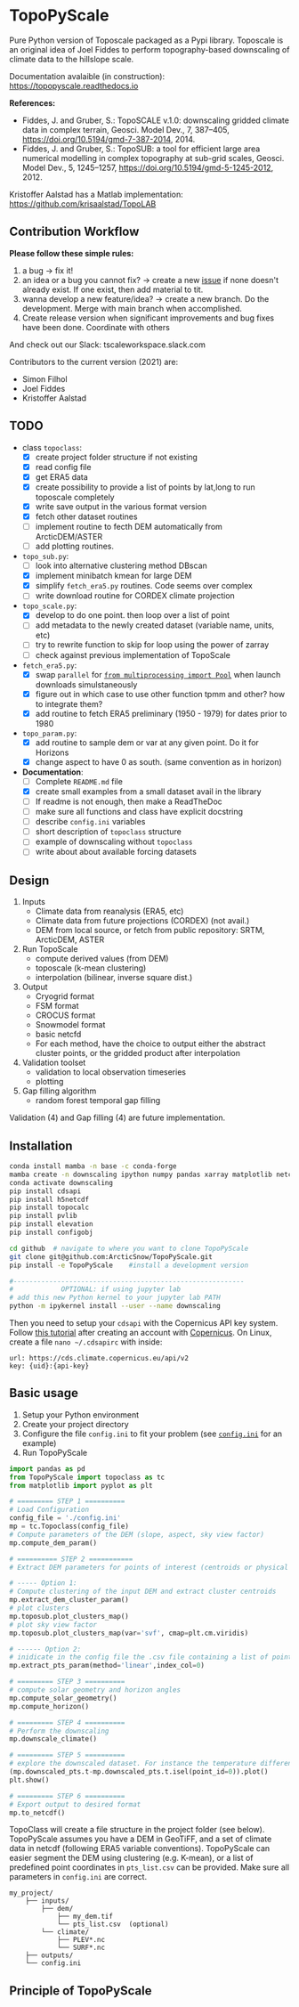 # TopoPyScale
Pure Python version of Toposcale packaged as a Pypi library. Toposcale is an original idea of Joel Fiddes to perform topography-based downscaling of climate data to the hillslope scale.

Documentation avalaible (in construction): https://topopyscale.readthedocs.io

**References:**
- Fiddes, J. and Gruber, S.: TopoSCALE v.1.0: downscaling gridded climate data in complex terrain, Geosci. Model Dev., 7, 387–405, https://doi.org/10.5194/gmd-7-387-2014, 2014.
- Fiddes, J. and Gruber, S.: TopoSUB: a tool for efficient large area numerical modelling in complex topography at sub-grid scales, Geosci. Model Dev., 5, 1245–1257, https://doi.org/10.5194/gmd-5-1245-2012, 2012. 

Kristoffer Aalstad has a Matlab implementation: https://github.com/krisaalstad/TopoLAB

## Contribution Workflow
**Please follow these simple rules:**
1. a bug -> fix it! 
2. an idea or a bug you cannot fix? -> create a new [issue](https://github.com/ArcticSnow/TopoPyScale/issues) if none doesn't already exist. If one exist, then add material to tit.
3. wanna develop a new feature/idea? -> create a new branch. Do the development. Merge with main branch when accomplished.
4. Create release version when significant improvements and bug fixes have been done. Coordinate with others

And check out our Slack: tscaleworkspace.slack.com

Contributors to the current version (2021) are:
- Simon Filhol
- Joel Fiddes
- Kristoffer Aalstad

## TODO

- class `topoclass`:
    - [x] create project folder structure if not existing
    - [x] read config file
    - [x] get ERA5 data
    - [x] create possibility to provide a list of points by lat,long to run toposcale completely
    - [x] write save output in the various format version
    - [x] fetch other dataset routines
    - [ ] implement routine to fecth DEM automatically from ArcticDEM/ASTER
    - [ ] add plotting routines.
- `topo_sub.py`:
  - [ ] look into alternative clustering method DBscan
  - [x] implement minibatch kmean for large DEM
  - [x] simplify `fetch_era5.py` routines. Code seems over complex
  - [ ] write download routine for CORDEX climate projection
- `topo_scale.py`:
    - [x] develop to do one point. then loop over a list of point
    - [ ] add metadata to the newly created dataset (variable name, units, etc)
    - [ ] try to rewrite function to skip for loop using the power of zarray
    - [ ] check against previous implementation of TopoScale
- `fetch_era5.py`:
  - [x] swap `parallel` for [`from multiprocessing import Pool`](https://docs.python.org/3/library/multiprocessing.html)  when launch downloads simulstaneously
  - [x] figure out in which case to use other function tpmm and other? how to integrate them?
  - [x] add routine to fetch ERA5 preliminary (1950 - 1979) for dates prior to 1980 
- `topo_param.py`:
    - [x] add routine to sample dem or var at any given point. Do it for Horizons
    - [x] change aspect to have 0 as south. (same convention as in horizon)
- **Documentation**:
  - [ ] Complete `README.md` file
  - [x] create small examples from a small dataset avail in the library
  - [ ] If readme is not enough, then make a ReadTheDoc 
  - [ ] make sure all functions and class have explicit docstring
  - [ ] describe `config.ini` variables
  - [ ] short description of `topoclass` structure
  - [ ] example of downscaling without `topoclass` 
  - [ ] write about about available forcing datasets

## Design

1. Inputs
    - Climate data from reanalysis (ERA5, etc)
    - Climate data from future projections (CORDEX) (not avail.)
    - DEM from local source, or fetch from public repository: SRTM, ArcticDEM, ASTER
2. Run TopoScale
    - compute derived values (from DEM)
    - toposcale (k-mean clustering)
    - interpolation (bilinear, inverse square dist.)
3. Output
    - Cryogrid format
    - FSM format
    - CROCUS format
    - Snowmodel format
    - basic netcfd
    - For each method, have the choice to output either the abstract cluster points, or the gridded product after interpolation
4. Validation toolset
    - validation to local observation timeseries
    - plotting
5. Gap filling algorithm
    - random forest temporal gap filling

Validation (4) and Gap filling (4) are future implementation.

## Installation

```bash
conda install mamba -n base -c conda-forge
mamba create -n downscaling ipython numpy pandas xarray matplotlib netcdf4 ipykernel scikit-learn rasterio gdal pyproj
conda activate downscaling
pip install cdsapi
pip install h5netcdf
pip install topocalc
pip install pvlib
pip install elevation
pip install configobj

cd github  # navigate to where you want to clone TopoPyScale
git clone git@github.com:ArcticSnow/TopoPyScale.git
pip install -e TopoPyScale    #install a development version

#----------------------------------------------------------
#            OPTIONAL: if using jupyter lab
# add this new Python kernel to your jupyter lab PATH
python -m ipykernel install --user --name downscaling
```

Then you need to setup your `cdsapi` with the Copernicus API key system. Follow [this tutorial](https://cds.climate.copernicus.eu/api-how-to#install-the-cds-api-key) after creating an account with [Copernicus](https://cds.climate.copernicus.eu/). On Linux, create a file `nano ~/.cdsapirc` with inside:

```
url: https://cds.climate.copernicus.eu/api/v2
key: {uid}:{api-key}
```

## Basic usage

1. Setup your Python environment
2. Create your project directory
3. Configure the file `config.ini` to fit your problem (see [`config.ini`](https://github.com/ArcticSnow/TopoPyScale/blob/main/TopoPyScale/config.ini) for an example)
4. Run TopoPyScale

```python
import pandas as pd
from TopoPyScale import topoclass as tc
from matplotlib import pyplot as plt

# ========= STEP 1 ==========
# Load Configuration
config_file = './config.ini'
mp = tc.Topoclass(config_file)
# Compute parameters of the DEM (slope, aspect, sky view factor)
mp.compute_dem_param()

# ========== STEP 2 ===========
# Extract DEM parameters for points of interest (centroids or physical points)

# ----- Option 1:
# Compute clustering of the input DEM and extract cluster centroids
mp.extract_dem_cluster_param()
# plot clusters
mp.toposub.plot_clusters_map()
# plot sky view factor
mp.toposub.plot_clusters_map(var='svf', cmap=plt.cm.viridis)

# ------ Option 2:
# inidicate in the config file the .csv file containing a list of point coordinates (!!! must same coordinate system as DEM !!!)
mp.extract_pts_param(method='linear',index_col=0)

# ========= STEP 3 ==========
# compute solar geometry and horizon angles
mp.compute_solar_geometry()
mp.compute_horizon()

# ========= STEP 4 ==========
# Perform the downscaling
mp.downscale_climate()

# ========= STEP 5 ==========
# explore the downscaled dataset. For instance the temperature difference between each point and the first one
(mp.downscaled_pts.t-mp.downscaled_pts.t.isel(point_id=0)).plot()
plt.show()

# ========= STEP 6 ==========
# Export output to desired format
mp.to_netcdf()
```

TopoClass will create a file structure in the project folder (see below). TopoPyScale assumes you have a DEM in GeoTiFF, and a set of climate data in netcdf (following ERA5 variable conventions). 
TopoPyScale can easier segment the DEM using clustering (e.g. K-mean), or a list of predefined point coordinates in `pts_list.csv` can be provided. Make sure all parameters in `config.ini` are correct.
```
my_project/
    ├── inputs/
        ├── dem/ 
            ├── my_dem.tif
            └── pts_list.csv  (optional)
        └── climate/
            ├── PLEV*.nc
            └── SURF*.nc
    ├── outputs/
    └── config.ini
```

## Principle of TopoPyScale
